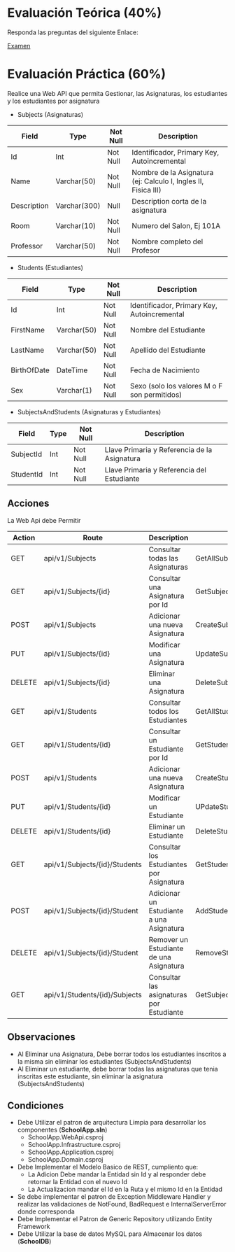 
# Evaluación Teórica (40%)
Responda las preguntas del siguiente Enlace:

[Examen]()

# Evaluación Práctica (60%)
Realice una Web API que permita Gestionar, las Asignaturas, los estudiantes  y los estudiantes por asignatura

- Subjects (Asignaturas)
   
| Field       | Type        | Not Null  | Description                                                       |
|-------------|-------------|-----------|-------------------------------------------------------------------|
| Id          | Int         | Not Null  | Identificador, Primary Key, Autoincremental                       | 
| Name        | Varchar(50) | Not Null  | Nombre de la Asignatura (ej: Calculo I, Ingles II, Fisica III)    |
| Description | Varchar(300)| Null      | Description corta de la asignatura                                |
| Room        | Varchar(10) | Not Null  | Numero del Salon, Ej 101A                                         |
| Professor   | Varchar(50) | Not Null  | Nombre completo del Profesor                                      |

- Students (Estudiantes)

| Field       | Type        | Not Null  | Description                                  |
|-------------|-------------|-----------|----------------------------------------------|
| Id          | Int         | Not Null  | Identificador, Primary Key, Autoincremental  | 
| FirstName   | Varchar(50) | Not Null  | Nombre del Estudiante                        |
| LastName    | Varchar(50) | Not Null  | Apellido del Estudiante                      |
| BirthOfDate | DateTime    | Not Null  | Fecha de Nacimiento                          |
| Sex         | Varchar(1)  | Not Null  | Sexo (solo los valores M o F son permitidos) | 

- SubjectsAndStudents (Asignaturas y Estudiantes)

| Field       | Type        | Not Null  | Description                                  |
|-------------|-------------|-----------|----------------------------------------------|
| SubjectId   | Int         | Not Null  | Llave Primaria y Referencia de la Asignatura | 
| StudentId   | Int         | Not Null  | Llave Primaria y Referencia del Estudiante   | 


## Acciones
La Web Api debe Permitir

| Action | Route                         | Description                              | Method                       | Request          | Response         | Result       |
|--------|-------------------------------|------------------------------------------|------------------------------|------------------|------------------|--------------|
| GET    | api/v1/Subjects               | Consultar todas las Asignaturas          | GetAllSubjects               |                  | List<SubjectDto> | 200-Ok       |
| GET    | api/v1/Subjects/{id}          | Consultar una Asignatura por Id          | GetSubjectById               | Id               | SubjectDto       | 200-Ok       |
| POST   | api/v1/Subjects               | Adicionar una nueva Asignatura           | CreateSubject                | SubjectDto       | SubjectDto       | 201-Created  |
| PUT    | api/v1/Subjects/{id}          | Modificar una Asignatura                 | UpdateSubject                | Id, SubjectDto   | SubjectDto       | 200-Ok       |
| DELETE | api/v1/Subjects/{id}          | Eliminar una Asignatura                  | DeleteSubject                | Id               |                  | 204-NoContent|
| GET    | api/v1/Students               | Consultar todos los Estudiantes          | GetAllStudents               |                  | List<StudentDto> | 200-Ok       |
| GET    | api/v1/Students/{id}          | Consultar un Estudiante por Id           | GetStudentById               | Id               | StudentDto       | 200-Ok       |
| POST   | api/v1/Students               | Adicionar una nueva Asignatura           | CreateStudent                | StudentDto       | StudentDto       | 201-Created  |
| PUT    | api/v1/Students/{id}          | Modificar un Estudiante                  | UPdateStudent                | Id, StudentDto   | StudentDto       | 200-Ok       |
| DELETE | api/v1/Students/{id}          | Eliminar un Estudiante                   | DeleteStudent                | Id               |                  | 204-NoContent|
| GET    | api/v1/Subjects/{id}/Students | Consultar los Estudiantes por Asignatura | GetStudentsBySubjectId       | Id               | List<StudentDto> | 200-Ok       |
| POST   | api/v1/Subjects/{id}/Student  | Adicionar un Estudiante a una Asignatura | AddStudentToSubjectById      | SubjecStudentDto |                  | 204-NoContent|
| DELETE | api/v1/Subjects/{id}/Student  | Remover un Estudiante de una Asignatura  | RemoveStudentFromSubjectById | SubjecStudentDto |                  | 204-NoContent|
| GET    | api/v1/Students/{id}/Subjects | Consultar las asignaturas por Estudiante | GetSubjectsByStudentId       | Id               | List<SubjectDto> | 200-Ok       |

## Observaciones
- Al Eliminar una Asignatura, Debe borrar todos los estudiantes inscritos a la misma sin eliminar los estudiantes (SubjectsAndStudents)
- Al Eliminar un estudiante, debe borrar todas las asignaturas que tenia inscritas este estudiante, sin eliminar la asignatura (SubjectsAndStudents)

## Condiciones
- Debe Utilizar el patron de arquitectura Limpia para desarrollar los componentes (**SchoolApp.sln**)
  - SchoolApp.WebApi.csproj
  - SchoolApp.Infrastructure.csproj
  - SchoolApp.Application.csproj
  - SchoolApp.Domain.csproj
- Debe Implementar el Modelo Basico de REST, cumpliento que:
  - La Adicion Debe mandar la Entidad sin Id y al responder debe retornar la Entidad con el nuevo Id
  - La Actualizacion mandar el Id en la Ruta y el mismo Id en la Entidad
- Se debe implementar el patron de Exception Middleware Handler y realizar las validaciones de NotFound, BadRequest e InternalServerError donde corresponda
- Debe Implementar el Patron de Generic Repository utilizando Entity Framework
- Debe Utilizar la base de datos MySQL para Almacenar los datos (**SchoolDB**)
